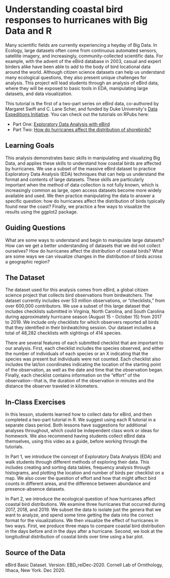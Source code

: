# Understanding coastal bird responses to hurricanes with Big Data and R

Many scientific fields are currently experiencing a heyday of Big Data. In Ecology, large datasets often come from continuous automated sensors, satellite imagery, and increasingly, community-collected scientific data. For example, with the advent of the eBird database in 2003, casual and expert birders alike have been able to add to the body of bird locational data around the world. Although citizen science datasets can help us understand many ecological questions, they also present unique challenges for analysis. This project will lead students through an analysis of eBird data, where they will be exposed to basic tools in EDA, manipulating large datasets, and data visualization.

This tutorial is the first of a two-part series on eBird data, co-authored by Margaret Swift and C. Lane Scher, and funded by Duke University's [Data Expeditions Initiative](https://bigdata.duke.edu/data-expeditions). You can check out the tutorials on RPubs here:

- Part One: [Exploratory Data Analysis with eBird](https://rpubs.com/margaret-swift/eda-with-ebird)
- Part Two: [How do hurricanes affect the distribution of shorebirds?](https://rpubs.com/clanescher/730898)

## Learning Goals

This analysis demonstrates basic skills in manipulating and visualizing Big Data, and applies these skills to understand how coastal birds are affected by hurricanes. We use a subset of the massive eBird dataset to practice Exploratory Data Analysis (EDA) techniques that can help us understand the format and contents of large datasets. These skills are particularly important when the method of data collection is not fully known, which is increasingly common as large, open access datasets become more widely available and used. We then practice manipulating the data to answer a specific question: how do hurricanes affect the distribution of birds typically found near the coast? Finally, we practice a few ways to visualize the results using the ggplot2 package.

## Guiding Questions

What are some ways to understand and begin to manipulate large datasets? How can we get a better understanding of datasets that we did not collect ourselves?
How do hurricanes affect the distribution of coastal birds? What are some ways we can visualize changes in the distribution of birds across a geographic region?

## The Dataset

The dataset used for this analysis comes from eBird, a global citizen science project that collects bird observations from birdwatchers. The dataset currently includes over 53 million observations, or “checklists,” from over 600,000 contributors. We use a subset of this large dataset that includes checklists submitted in Virginia, North Carolina, and South Carolina during approximately hurricane season (August 15 - October 15) from 2017 to 2019. We include only checklists for which observers reported all birds that they identified in their birdwatching session. Our dataset includes a total of 48,282 checklists with sightings of 414 species. 

There are several features of each submitted checklist that are important to our analysis. First, each checklist includes the species observed, and either the number of individuals of each species or an X indicating that the species was present but individuals were not counted. Each checklist also includes the lat/lon coordinates indicating the location of the starting point of the observation, as well as the date and time that the observation began. Finally, each checklist contains information on the “effort” of the observation--that is, the duration of the observation in minutes and the distance the observer traveled in kilometers. 

## In-Class Exercises

In this lesson, students learned how to collect data for eBird, and then completed a two-part tutorial in R. We suggest using each R tutorial in a separate class period. Both lessons have suggestions for additional analyses throughout, which could be independent class work or ideas for homework. We also recommend having students collect eBird data themselves, using this video as a guide, before working through the tutorials.

In Part 1, we introduce the concept of Exploratory Data Analysis (EDA) and walk students through different methods of exploring their data. This includes creating and sorting data tables, frequency analysis through histograms, and plotting the location and number of birds per checklist on a map. We also cover the question of effort and how that might affect bird counts in different areas, and the difference between abundance and presence-absence datasets.

In Part 2, we introduce the ecological question of how hurricanes affect coastal bird distributions. We examine three hurricanes that occurred during 2017, 2018, and 2019. We subset the data to isolate just the genera that we want to analyze, and spend some time getting the data into the correct format for the visualizations. We then visualize the effect of hurricanes in two ways. First, we produce three maps to compare coastal bird distribution in the days before and in the days after a hurricane. Second, we look at the longitudinal distribution of coastal birds over time using a bar plot.

## Source of the Data

eBird Basic Dataset. Version: EBD_relDec-2020. Cornell Lab of Ornithology, Ithaca, New York. Dec 2020.
